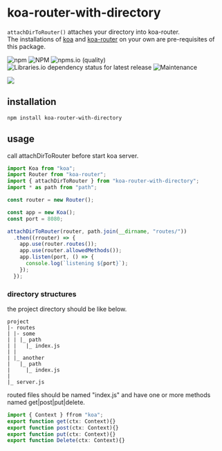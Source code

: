 # koa-router-with-directory

`attachDirToRouter()` attaches your directory into koa-router.  
The installations of [koa](https://www.npmjs.com/package/koa) and [koa-router](https://www.npmjs.com/package/koa-router) on your own are pre-requisites of this package.


![npm](https://img.shields.io/npm/v/koa-router-with-directory)
![NPM](https://img.shields.io/npm/l/koa-router-with-directory)
![npms.io (quality)](https://img.shields.io/npms-io/quality-score/koa-router-with-directory)
![Libraries.io dependency status for latest release](https://img.shields.io/librariesio/release/npm/koa-router-with-directory)
![Maintenance](https://img.shields.io/maintenance/yes/2022)

[![](https://nodei.co/npm/koa-router-with-directory.svg?mini=true)](https://www.npmjs.com/package/koa-router-with-directory)


## installation

``` shell
npm install koa-router-with-directory
```

## usage

call attachDirToRouter before start koa server.

``` typescript
import Koa from "koa";
import Router from "koa-router";
import { attachDirToRouter } from "koa-router-with-directory";
import * as path from "path";

const router = new Router();

const app = new Koa();
const port = 8080;

attachDirToRouter(router, path.join(__dirname, "routes/"))
  .then((rrouter) => {
    app.use(router.routes());
    app.use(router.allowedMethods());
    app.listen(port, () => {
      console.log(`listening ${port}`);
    });
  });
```

### directory structures

the project directory should be like below.

``` shell
project
|- routes
| |- some
| | |_ path
| |   |_ index.js
| |
| |_ another
|   |_ path
|     |_ index.js
|
|_ server.js
```

routed files should be named "index.js" and have one or more methods named get|post|put|delete.
``` typescript
import { Context } ffrom "koa";
export function get(ctx: Context){}
export function post(ctx: Context){}
export function put(ctx: Context){}
export function Delete(ctx: Context){}
```
